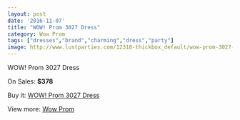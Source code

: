 ```yaml
---
layout: post
date: '2016-11-07'
title: "WOW! Prom 3027 Dress"
category: Wow Prom
tags: ["dresses","brand","charming","dress","party"]
image: http://www.lustparties.com/12318-thickbox_default/wow-prom-3027-dress.jpg
---
```

WOW! Prom 3027 Dress

On Sales: **$378**
<a href="https://www.lustparties.com/en/wow-prom/4488-wow-prom-3027-dress.html"><amp-img layout="responsive" width="600" height="600" src="//www.lustparties.com/12318-thickbox_default/wow-prom-3027-dress.jpg" alt="WOW! Prom 3027 Dress 0" /></a>
<a href="https://www.lustparties.com/en/wow-prom/4488-wow-prom-3027-dress.html"><amp-img layout="responsive" width="600" height="600" src="//www.lustparties.com/12319-thickbox_default/wow-prom-3027-dress.jpg" alt="WOW! Prom 3027 Dress 1" /></a>

Buy it: [WOW! Prom 3027 Dress](https://www.lustparties.com/en/wow-prom/4488-wow-prom-3027-dress.html "WOW! Prom 3027 Dress")

View more: [Wow Prom](https://www.lustparties.com/en/24-wow-prom "Wow Prom")